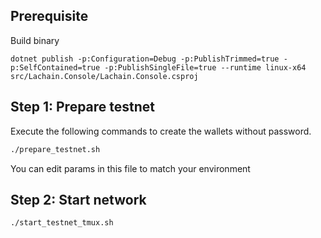 ## Prerequisite

Build binary
```
dotnet publish -p:Configuration=Debug -p:PublishTrimmed=true -p:SelfContained=true -p:PublishSingleFile=true --runtime linux-x64 src/Lachain.Console/Lachain.Console.csproj
```

## Step 1: Prepare testnet

Execute the following commands to create the wallets without password.

```bash
./prepare_testnet.sh
```
You can edit params in this file to match your environment

## Step 2: Start network

```bash
./start_testnet_tmux.sh
```


